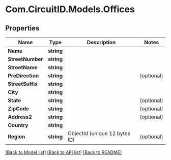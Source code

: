 
# Com.CircuitID.Models.Offices

## Properties

Name | Type | Description | Notes
------------ | ------------- | ------------- | -------------
**Name** | **string** |  | 
**StreetNumber** | **string** |  | 
**StreetName** | **string** |  | 
**PreDirection** | **string** |  | [optional] 
**StreetSuffix** | **string** |  | 
**City** | **string** |  | 
**State** | **string** |  | [optional] 
**ZipCode** | **string** |  | [optional] 
**Address2** | **string** |  | [optional] 
**Country** | **string** |  | 
**Region** | **string** | ObjectId (unique 12 bytes ID) | [optional] 

[[Back to Model list]](../README.md#documentation-for-models)
[[Back to API list]](../README.md#documentation-for-api-endpoints)
[[Back to README]](../README.md)

